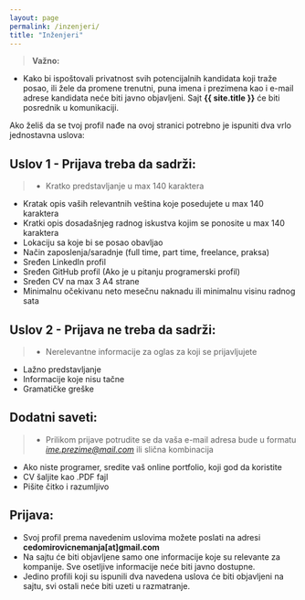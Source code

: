 ```yaml
---
layout: page
permalink: /inzenjeri/
title: "Inženjeri"
---
```


> **Važno:**
- Kako bi ispoštovali privatnost svih potencijalnih kandidata koji traže posao, ili žele da promene trenutni, puna imena i prezimena kao i e-mail adrese kandidata neće biti javno objavljeni. Sajt **{{ site.title }}** će biti posrednik u komunikaciji.

Ako želiš da se tvoj profil nađe na ovoj stranici potrebno je ispuniti dva vrlo jednostavna uslova:

## Uslov 1 - Prijava treba da sadrži:

> - Kratko predstavljanje u max 140 karaktera
- Kratak opis vaših relevantnih veština koje posedujete u max 140 karaktera
- Kratki opis dosadašnjeg radnog iskustva kojim se ponosite u max 140 karaktera 
- Lokaciju sa koje bi se posao obavljao
- Način zaposlenja/saradnje (full time, part time, freelance, praksa)
- Sređen LinkedIn profil
- Sređen GitHub profil (Ako je u pitanju programerski profil)
- Sređen CV na max 3 A4 strane
- Minimalnu očekivanu neto mesečnu naknadu ili minimalnu visinu radnog sata

## Uslov 2 - Prijava ne treba da sadrži:

>- Nerelevantne informacije za oglas za koji se prijavljujete
- Lažno predstavljanje
- Informacije koje nisu tačne
- Gramatičke greške


## Dodatni saveti:	

>- Prilikom prijave potrudite se da vaša e-mail adresa bude u formatu *ime.prezime@mail.com* ili slična kombinacija
- Ako niste programer, sredite vaš online portfolio, koji god da koristite 
- CV šaljite kao .PDF fajl
- Pišite čitko i razumljivo 

## Prijava:
> 
- Svoj profil prema navedenim uslovima možete poslati na adresi **cedomirovicnemanja[at]gmail.com**
- Na sajtu će biti objavljene samo one informacije koje su relevante za kompanije. Sve osetljive informacije neće biti javno dostupne.
- Jedino profili koji su ispunili dva navedena uslova će biti objavljeni na sajtu, svi ostali neće biti uzeti u razmatranje.